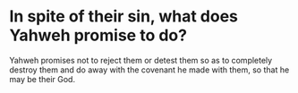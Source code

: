 # In spite of their sin, what does Yahweh promise to do?

Yahweh promises not to reject them or detest them so as to completely destroy them and do away with the covenant he made with them, so that he may be their God.
